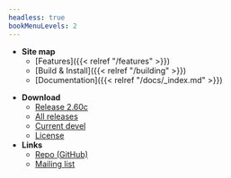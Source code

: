 ```yaml
---
headless: true
bookMenuLevels: 2
---
```


 - **Site map**
   - [Features]({{< relref "/features" >}})
   - [Build & Install]({{< relref "/building" >}})
   - [Documentation]({{< relref "/docs/_index.md" >}})
<!---      - [Binary-only fuzzing]({{< relref "/docs/binaryonly_fuzzing.md" >}})
     - [Environmant variables]({{< relref "/docs/env_variables.md" >}})
     - [Technical Details]({{< relref "/docs/technical_details.md" >}})
     - [Historical Notes]({{< relref "/docs/historical_notes.md" >}}) -->
<!--- [Blog](< relref "/posts" >)-->
 - **Download**
   - [Release 2.60c](https://github.com/vanhauser-thc/AFLplusplus/releases/tag/2.60c)
   - [All releases](https://github.com/vanhauser-thc/AFLplusplus/releases)
   - [Current devel](https://github.com/vanhauser-thc/AFLplusplus/archive/master.zip)
   - [License](https://raw.githubusercontent.com/vanhauser-thc/AFLplusplus/master/docs/COPYING)
 - **Links**
   - [Repo (GitHub)](https://github.com/vanhauser-thc/AFLplusplus)
   - [Mailing list](https://groups.google.com/group/afl-users)
